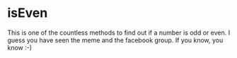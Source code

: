 # isEven
This is one of the countless methods to find out if a number is odd or even.
I guess you have seen the meme and the facebook group.
If you know, you know :-)
